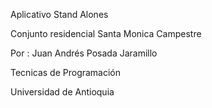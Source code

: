 Aplicativo Stand Alones

Conjunto residencial Santa Monica Campestre

Por : Juan Andrés Posada Jaramillo

Tecnicas de Programación

Universidad de Antioquia
